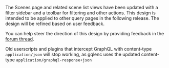 The Scenes page and related scene list views have been updated with a filter sidebar and a toolbar for filtering and other actions. This design is intended to be applied to other query pages in the following release. The design will be refined based on user feedback. 

You can help steer the direction of this design by providing feedback in the [forum thread](https://discourse.stashapp.cc/t/query-page-redesign-feedback-thread-0-29/3935).

Old userscripts and plugins that intercept GraphQL with content-type `application/json` will stop working, as gqlenc uses the updated content-type `application/graphql-response+json`